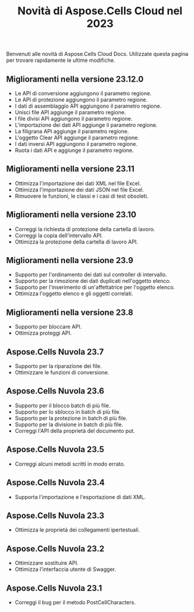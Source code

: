 ﻿---
title: Novità di Aspose.Cells Cloud nel 2023
second_title: Documen
linktitle: Novità del 202
type: docs
weight: 30
url: /it/new-features/2023/
keywords: What's new in aspose cells cloud. Microsoft Office Excel, Open Office Spreadsheet, CSV, PDF
description: Questa pagina descrive le nuove funzionalità Cloud Aspose.Cells più interessanti introdotte nelle versioni recenti
kwords: Excel, Office Cloud, REST API, Foglio di calcolo, PDF, CSV, Json, Markdown, Novità in Aspose.Cells Cloud
---
Benvenuti alle novità di Aspose.Cells Cloud Docs. Utilizzate questa pagina per trovare rapidamente le ultime modifiche.

## Miglioramenti nella versione 23.12.0

- Le API di conversione aggiungono il parametro regione.
- Le API di protezione aggiungono il parametro regione.
- I dati di assemblaggio API aggiungono il parametro regione.
- Unisci file API aggiunge il parametro regione.
- I file divisi API aggiungono il parametro regione.
- L'importazione dei dati API aggiunge il parametro regione.
- La filigrana API aggiunge il parametro regione.
- L'oggetto Clear API aggiunge il parametro regione.
- I dati inversi API aggiungono il parametro regione.
- Ruota i dati API e aggiunge il parametro regione.

## Miglioramenti nella versione 23.11

- Ottimizza l'importazione dei dati XML nel file Excel.
- Ottimizza l'importazione dei dati JSON nel file Excel.
- Rimuovere le funzioni, le classi e i casi di test obsoleti.

## Miglioramenti nella versione 23.10

- Correggi la richiesta di protezione della cartella di lavoro.
- Correggi la copia dell'intervallo API.
- Ottimizza la protezione della cartella di lavoro API.

## Miglioramenti nella versione 23.9

- Supporto per l'ordinamento dei dati sul controller di intervallo.
- Supporto per la rimozione dei dati duplicati nell'oggetto elenco.
- Supporto per l'inserimento di un'affettatrice per l'oggetto elenco.
- Ottimizza l'oggetto elenco e gli oggetti correlati.

## Miglioramenti nella versione 23.8

- Supporto per bloccare API.
- Ottimizza proteggi API.

## Aspose.Cells Nuvola 23.7

- Supporto per la riparazione dei file.
- Ottimizzare le funzioni di conversione.

## Aspose.Cells Nuvola 23.6

- Supporto per il blocco batch di più file.
- Supporto per lo sblocco in batch di più file.
- Supporto per la protezione in batch di più file.
- Supporto per la divisione in batch di più file.
- Correggi l'API della proprietà del documento put.

## Aspose.Cells Nuvola 23.5

- Correggi alcuni metodi scritti in modo errato.

## Aspose.Cells Nuvola 23.4

- Supporta l'importazione e l'esportazione di dati XML.

## Aspose.Cells Nuvola 23.3

- Ottimizza le proprietà dei collegamenti ipertestuali.

## Aspose.Cells Nuvola 23.2

- Ottimizzare sostituire API.
- Ottimizza l'interfaccia utente di Swagger.

## Aspose.Cells Nuvola 23.1

- Correggi il bug per il metodo PostCellCharacters.
